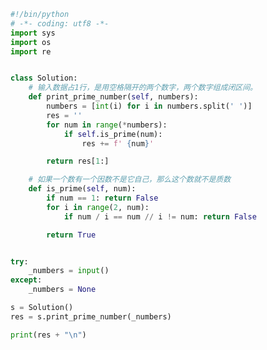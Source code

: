 
<BlogInfo id="1260" title="41.质数生成器" author="白日梦想猿" pv=0 read_times=0 pre_cost_time="0分35秒" category="leetcode" tag_list="['leetcode']" create_time="2022.03.18 14:44:46" update_time="2022.03.19 08:57:51" />

```python
#!/bin/python
# -*- coding: utf8 -*-
import sys
import os
import re


class Solution:
    # 输入数据占1行，是用空格隔开的两个数字，两个数字组成闭区间。
    def print_prime_number(self, numbers):
        numbers = [int(i) for i in numbers.split(' ')]
        res = ''
        for num in range(*numbers):
            if self.is_prime(num):
                res += f' {num}'

        return res[1:]

    # 如果一个数有一个因数不是它自己，那么这个数就不是质数
    def is_prime(self, num):
        if num == 1: return False
        for i in range(2, num):
            if num / i == num // i != num: return False

        return True


try:
    _numbers = input()
except:
    _numbers = None

s = Solution()
res = s.print_prime_number(_numbers)

print(res + "\n")

```
